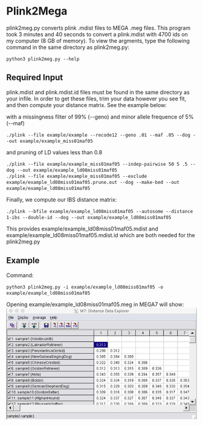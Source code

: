 # Plink2Mega
plink2meg.py converts plink .mdist files to MEGA .meg files. This program took 3 minutes and 40 seconds to convert a plink.mdist with 4700 ids on my computer (8 GB of memory). To view the argments, type the following command in the same directory as plink2meg.py:
```
python3 plink2meg.py --help
```

## Required Input 
plink.mdist and plink.mdist.id files must be found in the same directory as your infile. 
In order to get these files, trim your data however you see fit, and then compute your distance matrix. See the example below:

with a missingness filter of 99% (--geno) and minor allele frequence of 5% (--maf)
```
./plink --file example/example --recode12 --geno .01 --maf .05 --dog --out example/example_miss01maf05
```
and pruning of LD values less than 0.8
```
./plink --file example/example_miss01maf05 --indep-pairwise 50 5 .5 --dog --out example/example_ld08miss01maf05
./plink --file example/example_miss01maf05 --exclude example/example_ld08miss01maf05.prune.out --dog --make-bed --out example/example_ld08miss01maf05
```

Finally, we compute our IBS distance matrix:
```
./plink --bfile example/example_ld08miss01maf05 --autosome --distance 1-ibs --double-id --dog --out example/example_ld08miss01maf05
```

This provides example/example_ld08miss01maf05.mdist and example/example_ld08miss01maf05.mdist.id which are both needed for the plink2meg.py

## Example
Command:
```
python3 plink2meg.py -i example/example_ld08miss01maf05 -o example/example_ld08miss01maf05
```
Opening example/example_ld08miss01maf05.meg in MEGA7 will show: 
![Screenshot](example/example.png)
